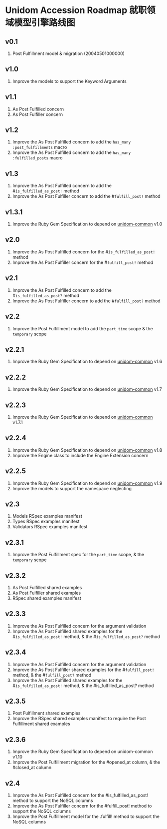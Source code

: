 # Unidom Accession Roadmap 就职领域模型引擎路线图

## v0.1
1. Post Fulfillment model & migration (20040501000000)

## v1.0
1. Improve the models to support the Keyword Arguments

## v1.1
1. As Post Fulfilled concern
2. As Post Fulfiller concern

## v1.2
1. Improve the As Post Fulfilled concern to add the ``has_many :post_fulfillments`` macro
2. Improve the As Post Fulfilled concern to add the ``has_many :fulfilled_posts`` macro

## v1.3
1. Improve the As Post Fulfilled concern to add the #``is_fulfilled_as_post!`` method
2. Improve the As Post Fulfiller concern to add the #``fulfill_post!`` method

## v1.3.1
1. Improve the Ruby Gem Specification to depend on [unidom-common](https://github.com/topbitdu/unidom-common) v1.0

## v2.0
1. Improve the As Post Fulfilled concern for the #``is_fulfilled_as_post!`` method
2. Improve the As Post Fulfiller concern for the #``fulfill_post!`` method

## v2.1
1. Improve the As Post Fulfilled concern to add the #``is_fulfilled_as_post?`` method
2. Improve the As Post Fulfiller concern to add the #``fulfill_post?`` method

## v2.2
1. Improve the Post Fulfillment model to add the ``part_time`` scope & the ``temporary`` scope

## v2.2.1
1. Improve the Ruby Gem Specification to depend on [unidom-common](https://github.com/topbitdu/unidom-common) v1.6

## v2.2.2
1. Improve the Ruby Gem Specification to depend on [unidom-common](https://github.com/topbitdu/unidom-common) v1.7

## v2.2.3
1. Improve the Ruby Gem Specification to depend on [unidom-common](https://github.com/topbitdu/unidom-common) v1.7.1

## v2.2.4
1. Improve the Ruby Gem Specification to depend on [unidom-common](https://github.com/topbitdu/unidom-common) v1.8
2. Improve the Engine class to include the Engine Extension concern

## v2.2.5
1. Improve the Ruby Gem Specification to depend on [unidom-common](https://github.com/topbitdu/unidom-common) v1.9
2. Improve the models to support the namespace neglecting

## v2.3
1. Models RSpec examples manifest
2. Types RSpec examples manifest
3. Validators RSpec examples manifest

## v2.3.1
1. Improve the Post Fulfillment spec for the ``part_time`` scope, & the ``temporary`` scope

## v2.3.2
1. As Post Fulfilled shared examples
2. As Post Fulfiller shared examples
3. RSpec shared examples manifest

## v2.3.3
1. Improve the As Post Fulfilled concern for the argument validation
2. Improve the As Post Fulfilled shared examples for the #``is_fulfilled_as_post!`` method, & the #``is_fulfilled_as_post?`` method

## v2.3.4
1. Improve the As Post Fulfilled concern for the argument validation
2. Improve the As Post Fulfiller shared examples for the #``fulfill_post!`` method, & the #``fulfill_post?`` method
3. Improve the As Post Fulfilled shared examples for the #``is_fulfilled_as_post!`` method, & the #is_fulfilled_as_post? method

## v2.3.5
1. Post Fulfillment shared examples
2. Improve the RSpec shared examples manifest to require the Post Fulfillment shared examples

## v2.3.6
1. Improve the Ruby Gem Specification to depend on unidom-common v1.10
2. Improve the Post Fulfillment migration for the #opened_at column, & the #closed_at column

## v2.4
1. Improve the As Post Fulfilled concern for the #is_fulfilled_as_post! method to support the NoSQL columns
2. Improve the As Post Fulfiller concern for the #fulfill_post! method to support the NoSQL columns
3. Improve the Post Fulfillment model for the .fulfill! method to support the NoSQL columns
